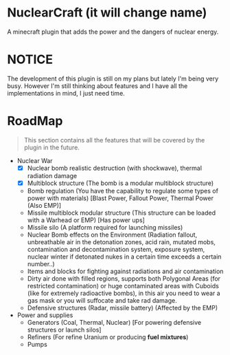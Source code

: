 # NuclearCraft (it will change name)
A minecraft plugin that adds the power and the dangers of nuclear energy.


# NOTICE
The development of this plugin is still on my plans but lately I'm being very busy. However I'm still thinking about features and I have all the implementations in mind, I just need time.



# RoadMap
> This section contains all the features that will be covered by the plugin in the future.

- Nuclear War
  - [x] Nuclear bomb realistic destruction (with shockwave), thermal radiation damage
  - [x] Multiblock structure (The bomb is a modular multiblock structure)
  - Bomb regulation (You have the capability to regulate some types of power with materials) [Blast Power, Fallout Power, Thermal Power (Also EMP)]
  - Missile multiblock modular structure (This structure can be loaded with a Warhead or EMP) [Has power ups]
  - Missile silo (A platform required for launching missiles)
  - Nuclear Bomb effects on the Environment (Radiation fallout, unbreathable air in the detonation zones, acid rain, mutated mobs, contamination and decontamination system, exposure system, nuclear winter if detonated nukes in a certain time exceeds a certain number..)
  - Items and blocks for fighting against radiations and air contamination
  - Dirty air done with filled regions, supports both Polygonal Areas (for restricted contamination) or huge contaminated areas with Cuboids (like for extremely radioactive bombs), in this air you need to wear a gas mask or you will suffocate and take rad damage.
  - Defensive structures (Radar, missile battery) (Affected by the EMP)
- Power and supplies
  - Generators (Coal, Thermal, Nuclear) [For powering defensive structures or launch silos]
  - Refiners (For refine Uranium or producing **fuel mixtures**)
  - Pumps 
